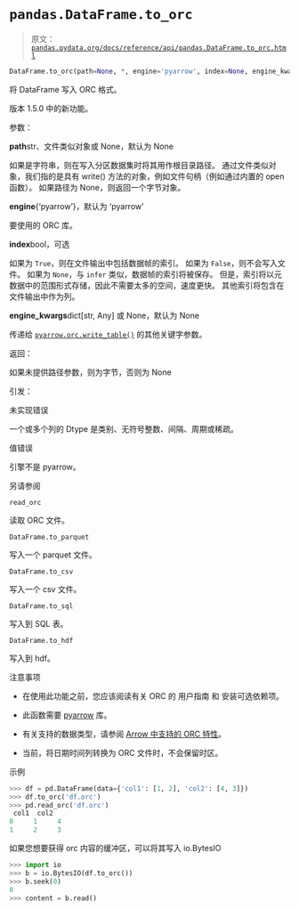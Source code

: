 # `pandas.DataFrame.to_orc`

> 原文：[`pandas.pydata.org/docs/reference/api/pandas.DataFrame.to_orc.html`](https://pandas.pydata.org/docs/reference/api/pandas.DataFrame.to_orc.html)

```py
DataFrame.to_orc(path=None, *, engine='pyarrow', index=None, engine_kwargs=None)
```

将 DataFrame 写入 ORC 格式。

版本 1.5.0 中的新功能。

参数：

**path**str、文件类似对象或 None，默认为 None

如果是字符串，则在写入分区数据集时将其用作根目录路径。 通过文件类似对象，我们指的是具有 write() 方法的对象，例如文件句柄（例如通过内置的 open 函数）。 如果路径为 None，则返回一个字节对象。

**engine**{‘pyarrow’}，默认为 ‘pyarrow’

要使用的 ORC 库。

**index**bool，可选

如果为 `True`，则在文件输出中包括数据帧的索引。 如果为 `False`，则不会写入文件。 如果为 `None`，与 `infer` 类似，数据帧的索引将被保存。 但是，索引将以元数据中的范围形式存储，因此不需要太多的空间，速度更快。 其他索引将包含在文件输出中作为列。

**engine_kwargs**dict[str, Any] 或 None，默认为 None

传递给 [`pyarrow.orc.write_table()`](https://arrow.apache.org/docs/python/generated/pyarrow.orc.write_table.html#pyarrow.orc.write_table "(在 Apache Arrow v15.0.2 中)") 的其他关键字参数。

返回：

如果未提供路径参数，则为字节，否则为 None

引发：

未实现错误

一个或多个列的 Dtype 是类别、无符号整数、间隔、周期或稀疏。

值错误

引擎不是 pyarrow。

另请参阅

`read_orc`

读取 ORC 文件。

`DataFrame.to_parquet`

写入一个 parquet 文件。

`DataFrame.to_csv`

写入一个 csv 文件。

`DataFrame.to_sql`

写入到 SQL 表。

`DataFrame.to_hdf`

写入到 hdf。

注意事项

+   在使用此功能之前，您应该阅读有关 ORC 的 用户指南 和 安装可选依赖项。

+   此函数需要 [pyarrow](https://arrow.apache.org/docs/python/) 库。

+   有关支持的数据类型，请参阅 [Arrow 中支持的 ORC 特性](https://arrow.apache.org/docs/cpp/orc.html#data-types)。

+   当前，将日期时间列转换为 ORC 文件时，不会保留时区。

示例

```py
>>> df = pd.DataFrame(data={'col1': [1, 2], 'col2': [4, 3]})
>>> df.to_orc('df.orc')  
>>> pd.read_orc('df.orc')  
 col1  col2
0     1     4
1     2     3 
```

如果您想要获得 orc 内容的缓冲区，可以将其写入 io.BytesIO

```py
>>> import io
>>> b = io.BytesIO(df.to_orc())  
>>> b.seek(0)  
0
>>> content = b.read() 
```
